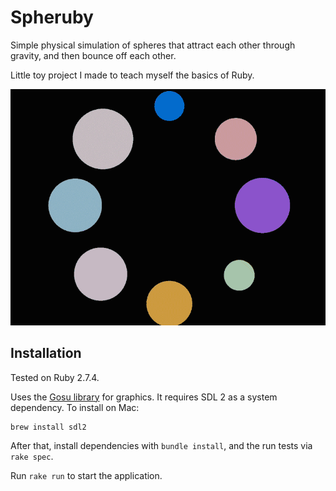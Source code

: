 # Spheruby

Simple physical simulation of spheres that attract each other through gravity, and then bounce off each other.

Little toy project I made to teach myself the basics of Ruby.

![Example scene](doc/spheruby.gif)

## Installation

Tested on Ruby 2.7.4.

Uses the [Gosu library](https://github.com/gosu/gosu) for graphics. It requires SDL 2 as a system dependency. To install
on Mac:

```
brew install sdl2
```

After that, install dependencies with `bundle install`, and the run tests via `rake spec`.

Run `rake run` to start the application.